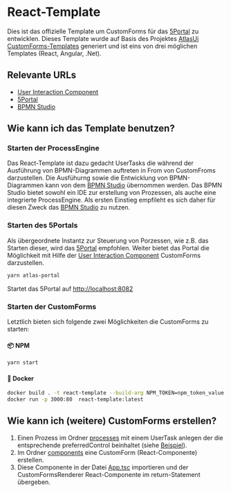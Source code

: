 # React-Template

Dies ist das offizielle Template um CustomForms für das [5Portal](https://github.com/atlas-engine-contrib/atlas-ui_portal) zu entwicklen. Dieses Template wurde auf Basis des Projektes [AtlasUi CustomForms-Templates](https://github.com/atlas-engine-contrib/atlas-ui_custom-forms-templates) generiert und ist eins von drei möglichen Templates (React, Angular, .Net).

## Relevante URLs

* [User Interaction Component](https://github.com/atlas-engine-contrib/atlas-ui_user-interaction-component)
* [5Portal](https://github.com/atlas-engine-contrib/atlas-ui_portal)
* [BPMN Studio](https://github.com/process-engine/bpmn-studio)

## Wie kann ich das Template benutzen?

### Starten der ProcessEngine

Das React-Template ist dazu gedacht UserTasks die während der Ausführung von BPMN-Diagrammen auftreten in From von CustomFroms darzustellen. Die Ausfühurng sowie die Entwicklung von BPMN-Diagrammen kann von dem [BPMN Studio](https://github.com/process-engine/bpmn-studio) übernommen werden. Das BPMN Studio bietet sowohl ein IDE zur erstellung von Prozessen, als auche eine integrierte ProcessEngine.
Als ersten Einstieg empfileht es sich daher für diesen Zweck das [BPMN Studio](https://github.com/process-engine/bpmn-studio) zu nutzen.

### Starten des 5Portals

Als übergeordnete Instantz zur Steuerung von Porzessen, wie z.B. das Starten dieser, wird das [5Portal](https://github.com/atlas-engine-contrib/atlas-ui_portal) empfohlen. Weiter bietet das Portal die Möglichkeit mit Hilfe der [User Interaction Component](https://github.com/atlas-engine-contrib/atlas-ui_user-interaction-component) CustomForms darzustellen.

```sh
yarn atlas-portal
```

Startet das 5Portal auf [http://localhost:8082](http://localhost:8082/)

### Starten der CustomForms

Letztlich bieten sich folgende zwei Möglichkeiten die CustomForms zu starten:

#### :package: NPM

```sh
yarn start
```

#### :whale: Docker

```sh
docker build . -t react-template --build-arg NPM_TOKEN=npm_token_value
docker run -p 3000:80  react-template:latest
```

## Wie kann ich (weitere) CustomForms erstellen?

1. Einen Prozess im Ordner [processes](react-template/template/processes) mit einem UserTask anlegen der die entsprechende preferredControl beinhaltet (siehe [Beispiel](react-template/template/processes/example-process.bpmn)).
2. Im Ordner [components](react-template/template/src/components) eine CustomForm (React-Componente) erstellen.
3. Diese Componente in der Datei [App.tsc](react-template/template/src/App.tsx) importieren und der CustomFormsRenderer React-Componente im return-Statement übergeben.

